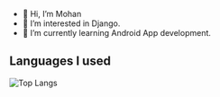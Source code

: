 - 👋 Hi, I’m Mohan
- 👀 I’m interested in Django.
- 🌱 I’m currently learning Android App development.


<!---
mohandeep2002/mohandeep2002 is a ✨ special ✨ repository because its `README.md` (this file) appears on your GitHub profile.
You can click the Preview link to take a look at your changes.
--->





## Languages I used

![Top Langs](https://github-readme-stats.vercel.app/api/top-langs/?username=mohandeep2002&theme=tokyonight&langs_count=20)




